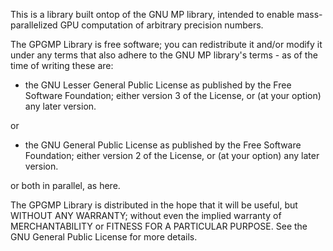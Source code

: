 This is a library built ontop of the GNU MP library, intended to enable mass-parallelized GPU computation of arbitrary precision numbers.


The GPGMP Library is free software; you can redistribute it and/or modify
it under any terms that also adhere to the GNU MP library's terms - as of the time of writing these are:

* the GNU Lesser General Public License as published by the Free
  Software Foundation; either version 3 of the License, or (at your
  option) any later version.

or

* the GNU General Public License as published by the Free Software
  Foundation; either version 2 of the License, or (at your option) any
  later version.

or both in parallel, as here.

The GPGMP Library is distributed in the hope that it will be useful, but
WITHOUT ANY WARRANTY; without even the implied warranty of MERCHANTABILITY
or FITNESS FOR A PARTICULAR PURPOSE.  See the GNU General Public License
for more details.